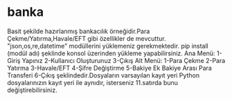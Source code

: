 # banka
Basit şekilde hazırlanmış bankacılık örneğidir.Para Çekme/Yatırma,Havale/EFT gibi özellikler de mevcuttur.
"json,os,re,datetime" modüllerini yüklemeniz gerekmektedir.
pip install (modül adı) şeklinde konsol üzerinden yükleme yapabilirsiniz.
Ana Menü:
1-Giriş Yapınız
2-Kullanıcı Oluşturunuz
3-Çıkış
Alt Menü:
1-Para Çekme
2-Para Yatırma
3-Havale/EFT
4-Şifre Değiştirme
5-Bakiye Ek Bakiye Arası Para Transferi
6-Çıkış
şeklindedir.Dosyaların varsayılan kayıt yeri Python dosyalarınızın kayıt yeri ile aynıdır,
isterseniz 11.satırda bunu değiştirebilirsiniz.
